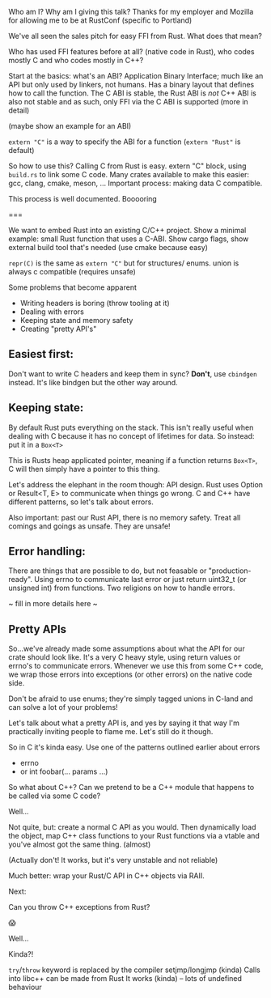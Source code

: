 


Who am I? Why am I giving this talk? 
Thanks for my employer and Mozilla for allowing me to be at RustConf (specific to Portland)

We've all seen the sales pitch for easy FFI from Rust. What does that mean?

Who has used FFI features before at all? (native code in Rust), who codes mostly C and who codes mostly in C++?

Start at the basics: what's an ABI? Application Binary Interface; much like an API but only used by linkers, not humans.
Has a binary layout that defines how to call the function. The C ABI is stable, the Rust ABI is _not_
C++ ABI is also not stable and as such, only FFI via the C ABI is supported (more in detail)

(maybe show an example for an ABI)

`extern "C"` is a way to specify the ABI for a function (`extern "Rust"` is default)

So how to use this? Calling C from Rust is easy. extern "C" block, using `build.rs` to link some C code.
Many crates available to make this easier: gcc, clang, cmake, meson, ...
Important process: making data C compatible.

This process is well documented. Booooring

===

We want to embed Rust into an existing C/C++ project. Show a minimal example: small Rust function that uses a C-ABI. 
Show cargo flags, show external build tool that's needed (use cmake because easy)

`repr(C)` is the same as `extern "C"` but for structures/ enums. union is always c compatible (requires unsafe)

Some problems that become apparent

- Writing headers is boring (throw tooling at it)
- Dealing with errors
- Keeping state and memory safety
- Creating "pretty API's"

## Easiest first:

Don't want to write C headers and keep them in sync? **Don't**, use `cbindgen` instead. 
It's like bindgen but the other way around.

## Keeping state:

By default Rust puts everything on the stack. This isn't really useful when 
dealing with C because it has no concept of lifetimes for data.
So instead: put it in a `Box<T>`

This is Rusts heap applicated pointer, meaning if a function returns `Box<T>`, 
C will then simply have a pointer to this thing.

Let's address the elephant in the room though: API design. Rust uses Option<T> or Result<T, E>
to communicate when things go wrong. C and C++ have different patterns, so let's talk about errors.

Also important: past our Rust API, there is no memory safety. Treat all comings and goings as unsafe. 
They are unsafe!

## Error handling:

There are things that are possible to do, but not feasable or "production-ready". Using errno to communicate last error
or just return uint32_t (or unsigned int) from functions. Two religions on how to handle errors.

~ fill in more details here ~

## Pretty APIs

So...we've already made some assumptions about what the API for our crate should look like.
It's a very C heavy style, using return values or errno's to communicate errors. Whenever we use this
from some C++ code, we wrap those errors into exceptions (or other errors) on the native code side.

Don't be afraid to use enums; they're simply tagged unions in C-land and can solve a lot of your problems!

Let's talk about what a pretty API is, and yes by saying it that way I'm practically inviting people to flame me.
Let's still do it though.

So in C it's kinda easy. Use one of the patterns outlined earlier about errors

 - errno
 - or int foobar(... params ...)

So what about C++? Can we pretend to be a C++ module that happens to be called via some C code?

Well...

Not quite, but: create a normal C API as you would. Then dynamically load the object, 
map C++ class functions to your Rust functions via a vtable and you've almost
got the same thing. (almost)

(Actually don't! It works, but it's very unstable and not reliable)

Much better: wrap your Rust/C API in C++ objects via RAII.

Next:

Can you throw C++ exceptions from Rust?

😱

Well...

Kinda?!

`try`/`throw` keyword is replaced by the compiler setjmp/longjmp (kinda)
Calls into libc++ can be made from Rust
It works (kinda) – lots of undefined behaviour